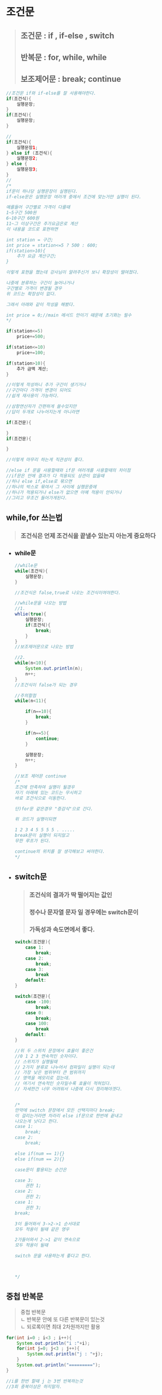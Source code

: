 # 조건문

> ## 조건문 : if , if-else , switch   
> ## 반복문 : for, while, while
> ## 보조제어문 : break; continue

```java
//조건문 if와 if-else를 잘 사용해야한다.
if(조건식){
    실행문장;
}
if(조건식){
    실행문장;
}

//
if(조건식){
    실행문장1;
} else if (조건식){
    실행문장2;
} else {
    실행문장3;
}
//
/*
if문이 하나당 실행문장이 실행된다.
if-else문은 실행문장 여러개 중에서 조건에 맞는거만 실행이 된다.

예를들어 구간별로 가격이 다를때
1~5구간 500원
6~10구간 600원
11~그 이상구간은 추가요금은로 계산
이 내용을 코드로 표현하면

int station = 구간;
int price = station<=5 ? 500 : 600;
if(station>10){
    추가 요금 계산구간;
}

이렇게 표현을 했는데 강사님이 알려주신거 보니 확장성이 떨여졌다.

나중에 분류하는 구간이 늘어나거나
구간별로 가격이 변경될 경우
위 코드는 확장성이 없다.

그래서 아래와 같이 작성을 해봤다.

int price = 0;//main 메서드 안이기 때문에 초기화는 필수
*/

if(station<=5)
    price+=500;

if(station<=10)
    price+=100;

if(station>10){
    추가 금액 계산;
}

//이렇게 작성하니 추가 구간이 생기거나
//구간마다 가격이 변경이 되어도
//쉽게 재사용이 가능하다.

//삼항연산자가 간편하게 쓸수있지만
//답이 두개로 나누어지는게 아니라면

if(조건문){

}
if(조건문){

}

//이렇게 마무리 하는게 직관성이 좋다.

//else if 문을 사용할때와 if문 여러개를 사용할때의 차이점
//if문은 안에 결과가 다 적용되도 상관이 없을때
//허나 else if,else로 묶으면
//하나의 박스로 묶여서 그 사이에 실행문중에
//하나가 적용되거나 else가 없으면 아예 적용이 안되거나
//그리고 무조건 들어가게된다.
```


## while,for 쓰는법
> ### 조건식은 언제 조건식을 끝낼수 있는지 아는게 중요하다

+ ### while문
    ```java
    //while문
    while(조건식){
        실행문장;
    }

    //조건식은 false,true로 나오는 조건식이여야한다.

    //while문을 나오는 방법
    //1.
    whlie(true){
        실행문장;
        if(조건식){
            break;
        }
    }
    //보조제어문으로 나오는 방법

    //2.
    while(n<10){
        System.out.println(n);
        n++;
    }
    //조건식이 false가 되는 경우

    //주의할점
    while(n<11){

        if(n==10){
            break;
        }

        if(n==5){
            continue;
        }

        실행문장;
        n++;
    }

    //보조 제어문 continue
    /*
    조건에 만족하여 실행이 될경우
    자기 아래에 있는 코드는 무시하고
    바로 조건식으로 이동한다.

    단)for문 같은경우 "증감식"으로 간다.

    위 코드가 실행이되면

    1 2 3 4 5 5 5 5 . .....
    break문이 실행이 되지않고
    무한 루프가 된다.

    continue의 위치를 잘 생각해보고 써야한다.
    */

+ ## switch문

    > ### 조건식의 결과가 딱 떨어지는 값인
    > ### 정수나 문자열 문자 일 경우에는 switch문이
    > ### 가독성과 속도면에서 좋다.

    ```java
    switch(조건문){
        case 1:
            break;
        case 2:
            break;
        case 3:
            break
        default:
    }

    switch(조건문){
        case -100:
            break;
        case 0:
            break;
        case 100:
            break
        default:
    }
    
    //위 두 스위치 문장에서 효울이 좋은건
    //0 1 2 3 연속적인 숫자이다.
    // 스위치가 실행될때
    // 2가지 분류로 나누어서 컴파일이 실행이 되는데
    // 가장 낮은 범위부터 큰 범위까지
    // 영역을 메모리로 잡는데.
    // 여기서 연속적인 숫자일수록 효율이 적혀있다.
    // 자세한건 너무 어려워서 나중에 다시 정리해야겟다.


    /*
    만약에 switch 문장에서 모든 선택지마다 break;
    이 걸리는거라면 차라리 else if문으로 한번에 끝내고
    나오는게 낫다고 한다.
    case 1:
        break;
    case 2:
        break;
    
    else if(num == 1){}
    else if(num == 2){}

    case문이 활용되는 순간은

    case 3:
        권한 1;
    case 2: 
        권한 2;
    case 1:
        권한 3;
    break;

    3이 들어와서 3->2->1 순서대로
    모두 적용이 될때 같은 영우

    2가들어와서 2->1 같이 연속으로
    모두 적용이 될때

    switch 문을 사용하는게 좋다고 한다.



    */
    ```

## 중첩 반복문

> 중첩 반복문   
> ㄴ 반복문 안에 또 다른 반복문이 있는것   
> ㄴ 되로록이면 최대 2차원까지만 활용

```java
for(int i=0 ; i<3 ; i++){
    System.out.println("i :"+i);
    for(int j=0; j<3 ; j++){
        System.out.println("j : "+j);
    }
    System.out.println("=========");
}

//i를 한번 할때 j 는 3번 반복하는것
//3회 중복이상은 하지말자.

